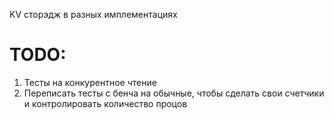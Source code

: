KV сторэдж в разных имплементациях


# TODO:
1) Тесты на конкурентное чтение
2) Переписать тесты с бенча на обычные, чтобы сделать свои счетчики и контролировать количество процов

